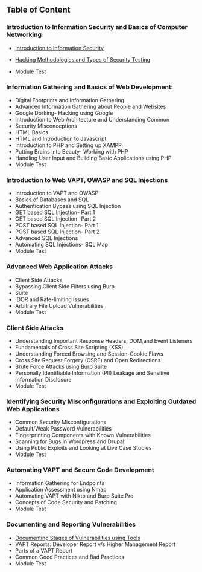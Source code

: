 ## Table of Content
### Introduction to Information Security and Basics of Computer Networking

-  [Introduction to Information Security](./modules/Introduction-information-security/information-security/information-security.md)

-  [Hacking Methodologies and Types of Security Testing](./modules/Introduction-information-security/hacking-methodology/hacking-methodology.md)

- [Module Test](./modules/Introduction-information-security/module-test.md)

### Information Gathering and Basics of Web Development:
- Digital Footprints and Information Gathering
- Advanced Information Gathering about People and Websites
- Google Dorking- Hacking using Google
- Introduction to Web Architecture and Understanding Common
- Security Misconceptions
- HTML Basics
- HTML and Introduction to Javascript
- Introduction to PHP and Setting up XAMPP
- Putting Brains into Beauty- Working with PHP
- Handling User Input and Building Basic Applications using PHP
- Module Test

### Introduction to Web VAPT, OWASP and SQL Injections
- Introduction to VAPT and OWASP
- Basics of Databases and SQL
- Authentication Bypass using SQL Injection
- GET based SQL Injection- Part 1
- GET based SQL Injection- Part 2
- POST based SQL Injection- Part 1
- POST based SQL Injection- Part 2
- Advanced SQL Injections
- Automating SQL Injections- SQL Map
- Module Test

### Advanced Web Application Attacks
- Client Side Attacks
- Bypassing Client Side Filters using Burp
- Suite
- IDOR and Rate-limiting issues
- Arbitrary File Upload Vulnerabilities
- Module Test

### Client Side Attacks
- Understanding Important Response Headers, DOM,and Event Listeners
- Fundamentals of Cross Site Scripting (XSS)
- Understanding Forced Browsing and Session-Cookie Flaws
- Cross Site Request Forgery (CSRF) and Open Redirections
- Brute Force Attacks using Burp Suite
- Personally Identifiable Information (PII) Leakage and Sensitive Information Disclosure
- Module Test


### Identifying Security Misconfigurations and Exploiting Outdated Web Applications
- Common Security Misconfigurations
- Default/Weak Password Vulnerabilities
- Fingerprinting Components with Known Vulnerabilities
- Scanning for Bugs in Wordpress and Drupal
- Using Public Exploits and Looking at Live Case Studies
- Module Test

### Automating VAPT and Secure Code Development
- Information Gathering for Endpoints
- Application Assessment using Nmap
- Automating VAPT with Nikto and Burp Suite Pro
- Concepts of Code Security and Patching
- Module Test

### Documenting and Reporting Vulnerabilities
- [Documenting Stages of Vulnerabilities using Tools](./modules/Documenting-Reporting-Vulnerabilites/Documenting-Stages/Documenting-Stages.md)
- VAPT Reports: Developer Report v/s Higher Management Report
- Parts of a VAPT Report
- Common Good Practices and Bad Practices
- Module Test